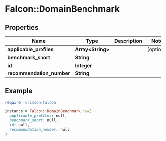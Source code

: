 # Falcon::DomainBenchmark

## Properties

| Name | Type | Description | Notes |
| ---- | ---- | ----------- | ----- |
| **applicable_profiles** | **Array&lt;String&gt;** |  | [optional] |
| **benchmark_short** | **String** |  |  |
| **id** | **Integer** |  |  |
| **recommendation_number** | **String** |  |  |

## Example

```ruby
require 'crimson-falcon'

instance = Falcon::DomainBenchmark.new(
  applicable_profiles: null,
  benchmark_short: null,
  id: null,
  recommendation_number: null
)
```

